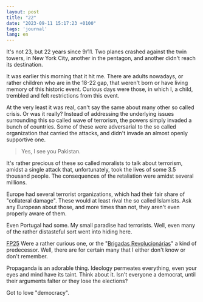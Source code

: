 ```yaml
---
layout: post
title: "22"
date: "2023-09-11 15:17:23 +0100"
tags: 'journal'
lang: en
---
```


It's not 23, but 22 years since 9/11. Two planes crashed against the
twin towers, in New York City, another in the pentagon, and another didn't
reach its destination.

It was earlier this morning that it hit me. There are adults nowadays,
or rather children who are in the 18-22 gap, that weren't born or have living
memory of this historic event. Curious days were those, in which I, a child,
trembled and felt restrictions from this event.

At the very least it was real, can't say the same about many other so called
crisis. Or was it really? Instead of addressing the underlying issues
surrounding this so called wave of terrorism, the powers simply invaded a
bunch of countries. Some of these were adversarial to the so called
organization that carried the attacks, and didn't invade an almost openly
supportive one.

> Yes, I see you Pakistan.

It's rather precious of these so called moralists to talk about terrorism,
amidst a single attack that, unfortunately, took the lives of some 3.5
thousand people. The consequences of the retaliation were amidst several
millions.

Europe had several terrorist organizations,
which had their fair share of "collateral damage". These would at least rival
the so called Islamists. Ask any European about those, and more times than
not, they aren't even properly aware of them.

Even Portugal had some. My small paradise had terrorists. Well, even many of
the rather distasteful sort went into hiding here.

[FP25] Were a rather curious one, or the "[Brigadas Revolucionárias]" a kind
of predecessor. Well, there are for certain many that I either don't know or
don't remember.

Propaganda is an adorable thing. Ideology permeates everything, even your
eyes and mind have its taint. Think about it. Isn't everyone a democrat, until
their arguments falter or they lose the elections?

Got to love "democracy".

[FP25]: https://en.wikipedia.org/wiki/For%C3%A7as_Populares_25_de_Abril
[Brigadas Revolucionárias]: https://en.wikipedia.org/wiki/Brigadas_Revolucion%C3%A1rias
